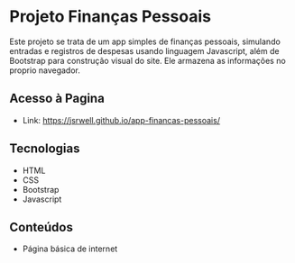 # Projeto Finanças Pessoais

Este projeto se trata de um app simples de finanças pessoais, simulando entradas e registros de despesas usando linguagem Javascript, além de Bootstrap para construção visual do site. Ele armazena as informações no proprio navegador.

## Acesso à Pagina

- Link: https://jsrwell.github.io/app-financas-pessoais/

## Tecnologias

- HTML
- CSS
- Bootstrap
- Javascript

## Conteúdos

- Página básica de internet
